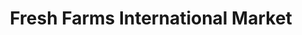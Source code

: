 ---
title: "Fresh Farms International Market"
url: /wheeling/fresh-farms-international-market/
shop: Supermarkt
---
